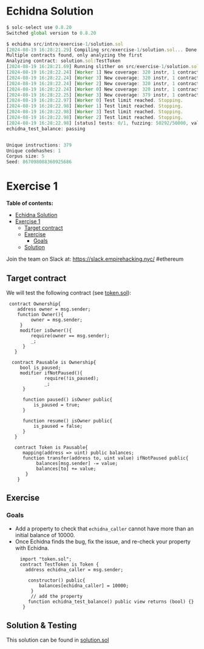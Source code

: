 # Echidna Solution

```javascript
$ solc-select use 0.8.20
Switched global version to 0.8.20

$ echidna src/intro/exercise-1/solution.sol
[2024-08-19 16:28:21.29] Compiling src/exercise-1/solution.sol... Done! (0.3919586s)
Multiple contracts found, only analyzing the first
Analyzing contract: solution.sol:TestToken
[2024-08-19 16:28:21.69] Running slither on src/exercise-1/solution.sol... Done! (0.5350037s)
[2024-08-19 16:28:22.24] [Worker 1] New coverage: 320 instr, 1 contracts, 1 seqs in corpus
[2024-08-19 16:28:22.24] [Worker 3] New coverage: 320 instr, 1 contracts, 2 seqs in corpus
[2024-08-19 16:28:22.24] [Worker 2] New coverage: 320 instr, 1 contracts, 3 seqs in corpus
[2024-08-19 16:28:22.24] [Worker 0] New coverage: 320 instr, 1 contracts, 4 seqs in corpus
[2024-08-19 16:28:22.25] [Worker 3] New coverage: 379 instr, 1 contracts, 5 seqs in corpus
[2024-08-19 16:28:22.97] [Worker 0] Test limit reached. Stopping.
[2024-08-19 16:28:22.98] [Worker 1] Test limit reached. Stopping.
[2024-08-19 16:28:22.98] [Worker 3] Test limit reached. Stopping.
[2024-08-19 16:28:22.98] [Worker 2] Test limit reached. Stopping.
[2024-08-19 16:28:22.98] [status] tests: 0/1, fuzzing: 50292/50000, values: [], cov: 379, corpus: 5
echidna_test_balance: passing


Unique instructions: 379
Unique codehashes: 1
Corpus size: 5
Seed: 867098088360925686

```

# Exercise 1

**Table of contents:**

- [Echidna Solution](#echidna-solution)
- [Exercise 1](#exercise-1)
  - [Target contract](#target-contract)
  - [Exercise](#exercise)
    - [Goals](#goals)
  - [Solution](#solution)

Join the team on Slack at: https://slack.empirehacking.nyc/ #ethereum

## Target contract

We will test the following contract (see [token.sol](./token.sol)):

```Solidity
 contract Ownership{
    address owner = msg.sender;
    function Owner(){
         owner = msg.sender;
     }
     modifier isOwner(){
         require(owner == msg.sender);
         _;
      }
   }

  contract Pausable is Ownership{
     bool is_paused;
     modifier ifNotPaused(){
              require(!is_paused);
              _;
      }

      function paused() isOwner public{
          is_paused = true;
      }

      function resume() isOwner public{
          is_paused = false;
      }
   }

   contract Token is Pausable{
      mapping(address => uint) public balances;
      function transfer(address to, uint value) ifNotPaused public{
           balances[msg.sender] -= value;
           balances[to] += value;
       }
    }

```

## Exercise

### Goals

- Add a property to check that `echidna_caller` cannot have more than an initial balance of 10000.
- Once Echidna finds the bug, fix the issue, and re-check your property with Echidna.

```Solidity
     import "token.sol";
     contract TestToken is Token {
       address echidna_caller = msg.sender;

        constructor() public{
            balances[echidna_caller] = 10000;
         }
         // add the property
        function echidna_test_balance() public view returns (bool) {}
      }
```

## Solution & Testing

This solution can be found in [solution.sol](./solution.sol)
